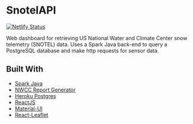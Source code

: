 # SnotelAPI

[![Netlify Status](https://api.netlify.com/api/v1/badges/04b740ce-94c2-420b-8bc6-708af810579c/deploy-status)](https://app.netlify.com/sites/musing-hoover-84f04f/deploys)

Web dashboard for retrieving US National Water and Climate Center snow telemetry (SNOTEL) data. Uses a Spark Java back-end to query a PostgreSQL database and make http requests for sensor data.

## Built With
* [Spark Java](http://sparkjava.com/)
* [NWCC Report Generator](https://wcc.sc.egov.usda.gov/reportGenerator/)
* [Heroku Postgres](https://www.heroku.com/postgres)
* [ReactJS](https://reactjs.org/)
* [Material-UI](https://material-ui.com/)
* [React-Leaflet](https://react-leaflet.js.org/)
